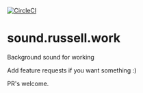 [![CircleCI](https://circleci.com/gh/RusseII/sound.russell.work.svg?style=svg)](https://circleci.com/gh/RusseII/sound.russell.work)

# sound.russell.work
Background sound for working

Add feature requests if you want something :) 


PR's welcome.
